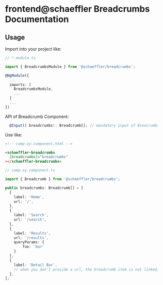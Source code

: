 # frontend@schaeffler Breadcrumbs Documentation

## Usage

Import into your project like:

```typescript
// *.module.ts

import { BreadcrumbsModule } from '@schaeffler/breadcrumbs';

@NgModule({
  ...
  imports: [
    BreadcrumbsModule,
    ...
  ]
  ...
})
```

API of Breadcrumb Component:

```typescript
  @Input() breadcrumbs!: Breadcrumb[]; // mandatory input of Breacrumbs containing a label, a url and queryparams for routing
```

Use like:

```html
<!-- comp-xy.component.html -->

<schaeffler-breadcrumbs
  [breadcrumbs]="breadcrumbs"
></schaeffler-breadcrumbs>
```

```typescript
// comp-xy.component.ts

import { Breadcrumb } from '@schaeffler/breadcrumbs';

public breadcrumbs: Breadcrumb[] = [
  {
    label: 'Home',
    url: '/',
  },
  {
    label: 'Search',
    url: '/search',
  },
  {
    label: 'Results',
    url: '/results',
    queryParams: {
        foo: 'bar'
    }
  },
  {
    label: 'Detail Bar',
    // when you don't provide a url, the breadcrumb item is not linked, which is usually intended for the last item 
  },
];
```
